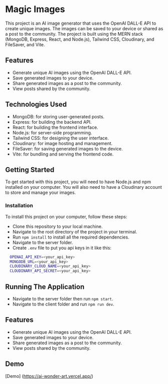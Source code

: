 # Magic Images

This project is an AI image generator that uses the OpenAI DALL-E API to create unique images. The images can be saved to your device or shared as a post to the community. The project is built using the MERN stack (MongoDB, Express, React, and Node.js), Tailwind CSS, Cloudinary, and FileSaver, and Vite.

## Features

- Generate unique AI images using the OpenAI DALL-E API.
- Save generated images to your device.
- Share generated images as a post to the community.
- View posts shared by the community.

## Technologies Used
- MongoDB: for storing user-generated posts.
- Express: for building the backend API.
- React: for building the frontend interface.
- Node.js: for server-side programming.
- Tailwind CSS: for designing the user interface.
- Cloudinary: for image hosting and management.
- FileSaver: for saving generated images to the device.
- Vite: for bundling and serving the frontend code.

## Getting Started

To get started with this project, you will need to have Node.js and npm installed on your computer. You will also need to have a Cloudinary account to store and manage your images.

### Installation

To install this project on your computer, follow these steps:

- Clone this repository to your local machine.
- Navigate to the root directory of the project in your terminal.
- Run `npm install` to install all the required dependencies.
- Navigate to the server folder.
- Create `.env` file to put you api keys in it like this:

```bash
  OPENAI_API_KEY=<your_api_key>
  MONGODB_URL=<your_api_key>
  CLOUDINARY_CLOUD_NAME=<your_api_key>
  CLOUDINARY_API_SECRET=<your_api_key>
```

## Running The Application

- Navigate to the server folder then run `npm start`.
- Navigate to the client folder and run `npm run dev`.

## Features

- Generate unique AI images using the OpenAI DALL-E API.
- Save generated images to your device.
- Share generated images as a post to the community.
- View posts shared by the community.

## Demo

[Demo] (https://ai-wonder-art.vercel.app/)
